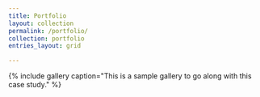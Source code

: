 ```yaml
---
title: Portfolio
layout: collection
permalink: /portfolio/
collection: portfolio
entries_layout: grid

---
```



{% include gallery caption="This is a sample gallery to go along with this case study." %}




